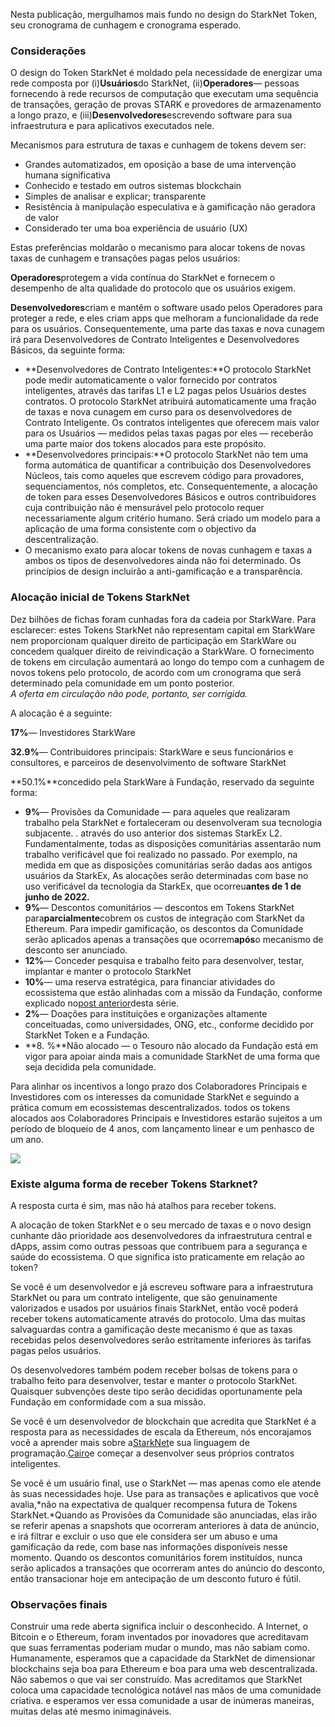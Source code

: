 Nesta publicação, mergulhamos mais fundo no design do StarkNet Token, seu cronograma de cunhagem e cronograma esperado.

### Considerações

O design do Token StarkNet é moldado pela necessidade de energizar uma rede composta por (i)**Usuários**do StarkNet, (ii)**Operadores**— pessoas fornecendo à rede recursos de computação que executam uma sequência de transações, geração de provas STARK e provedores de armazenamento a longo prazo, e (iii)**Desenvolvedores**escrevendo software para sua infraestrutura e para aplicativos executados nele.

Mecanismos para estrutura de taxas e cunhagem de tokens devem ser:

* Grandes automatizados, em oposição a base de uma intervenção humana significativa
* Conhecido e testado em outros sistemas blockchain
* Simples de analisar e explicar; transparente
* Resistência à manipulação especulativa e à gamificação não geradora de valor
* Considerado ter uma boa experiência de usuário (UX)

Estas preferências moldarão o mecanismo para alocar tokens de novas taxas de cunhagem e transações pagas pelos usuários:

**Operadores**protegem a vida contínua do StarkNet e fornecem o desempenho de alta qualidade do protocolo que os usuários exigem.

**Desenvolvedores**criam e mantêm o software usado pelos Operadores para proteger a rede, e eles criam apps que melhoram a funcionalidade da rede para os usuários. Consequentemente, uma parte das taxas e nova cunagem irá para Desenvolvedores de Contrato Inteligentes e Desenvolvedores Básicos, da seguinte forma:

* **Desenvolvedores de Contrato Inteligentes:**O protocolo StarkNet pode medir automaticamente o valor fornecido por contratos inteligentes, através das tarifas L1 e L2 pagas pelos Usuários destes contratos. O protocolo StarkNet atribuirá automaticamente uma fração de taxas e nova cunagem em curso para os desenvolvedores de Contrato Inteligente. Os contratos inteligentes que oferecem mais valor para os Usuários — medidos pelas taxas pagas por eles — receberão uma parte maior dos tokens alocados para este propósito.
* **Desenvolvedores principais:**O protocolo StarkNet não tem uma forma automática de quantificar a contribuição dos Desenvolvedores Núcleos, tais como aqueles que escrevem código para provadores, sequenciamentos, nós completos, etc. Consequentemente, a alocação de token para esses Desenvolvedores Básicos e outros contribuidores cuja contribuição não é mensurável pelo protocolo requer necessariamente algum critério humano. Será criado um modelo para a aplicação de uma forma consistente com o objectivo da descentralização.
* O mecanismo exato para alocar tokens de novas cunhagem e taxas a ambos os tipos de desenvolvedores ainda não foi determinado. Os princípios de design incluirão a anti-gamificação e a transparência.

### Alocação inicial de Tokens StarkNet

Dez bilhões de fichas foram cunhadas fora da cadeia por StarkWare. Para esclarecer: estes Tokens StarkNet não representam capital em StarkWare nem proporcionam qualquer direito de participação em StarkWare ou concedem qualquer direito de reivindicação a StarkWare. O fornecimento de tokens em circulação aumentará ao longo do tempo com a cunhagem de novos tokens pelo protocolo, de acordo com um cronograma que será determinado pela comunidade em um ponto posterior.\
*A oferta em circulação não pode, portanto, ser corrigida.*

A alocação é a seguinte:

**17%**— Investidores StarkWare

**32.9%**— Contribuidores principais: StarkWare e seus funcionários e consultores, e parceiros de desenvolvimento de software StarkNet

**50.1%**concedido pela StarkWare à Fundação, reservado da seguinte forma:

* **9%**— Provisões da Comunidade — para aqueles que realizaram trabalho pela StarkNet e fortaleceram ou desenvolveram sua tecnologia subjacente. . através do uso anterior dos sistemas StarkEx L2. Fundamentalmente, todas as disposições comunitárias assentarão num trabalho verificável que foi realizado no passado. Por exemplo, na medida em que as disposições comunitárias serão dadas aos antigos usuários da StarkEx, As alocações serão determinadas com base no uso verificável da tecnologia da StarkEx, que ocorreu**antes de 1 de junho de 2022.**
* **9%**— Descontos comunitários — descontos em Tokens StarkNet para**parcialmente**cobrem os custos de integração com StarkNet da Ethereum. Para impedir gamificação, os descontos da Comunidade serão aplicados apenas a transações que ocorrem**após**o mecanismo de desconto ser anunciado.
* **12%**— Conceder pesquisa e trabalho feito para desenvolver, testar, implantar e manter o protocolo StarkNet
* **10%**— uma reserva estratégica, para financiar atividades do ecossistema que estão alinhadas com a missão da Fundação, conforme explicado no[post anterior](https://medium.com/@starkware/part-2-a-decentralization-and-governance-proposal-for-starknet-23e335645778)desta série.
* **2%**— Doações para instituições e organizações altamente conceituadas, como universidades, ONG, etc., conforme decidido por StarkNet Token e a Fundação.
* **8. %**Não alocado — o Tesouro não alocado da Fundação está em vigor para apoiar ainda mais a comunidade StarkNet de uma forma que seja decidida pela comunidade.

Para alinhar os incentivos a longo prazo dos Colaboradores Principais e Investidores com os interesses da comunidade StarkNet e seguindo a prática comum em ecossistemas descentralizados. todos os tokens alocados aos Colaboradores Principais e Investidores estarão sujeitos a um período de bloqueio de 4 anos, com lançamento linear e um penhasco de um ano.

![](/assets/1_qcosthgskfd-q6bn3yzghq-1.png)

### Existe alguma forma de receber Tokens Starknet?

A resposta curta é sim, mas não há atalhos para receber tokens.

A alocação de token StarkNet e o seu mercado de taxas e o novo design cunhante dão prioridade aos desenvolvedores da infraestrutura central e dApps, assim como outras pessoas que contribuem para a segurança e saúde do ecossistema. O que significa isto praticamente em relação ao token?

Se você é um desenvolvedor e já escreveu software para a infraestrutura StarkNet ou para um contrato inteligente, que são genuinamente valorizados e usados por usuários finais StarkNet, então você poderá receber tokens automaticamente através do protocolo. Uma das muitas salvaguardas contra a gamificação deste mecanismo é que as taxas recebidas pelos desenvolvedores serão estritamente inferiores às tarifas pagas pelos usuários.

Os desenvolvedores também podem receber bolsas de tokens para o trabalho feito para desenvolver, testar e manter o protocolo StarkNet. Quaisquer subvenções deste tipo serão decididas oportunamente pela Fundação em conformidade com a sua missão.

Se você é um desenvolvedor de blockchain que acredita que StarkNet é a resposta para as necessidades de escala da Ethereum, nós encorajamos você a aprender mais sobre a[StarkNet](https://starknet.io/)e sua linguagem de programação.[Cairo](https://www.cairo-lang.org/)e começar a desenvolver seus próprios contratos inteligentes.

Se você é um usuário final, use o StarkNet — mas apenas como ele atende às suas necessidades hoje. Use para as transações e aplicativos que você avalia,*não na expectativa de qualquer recompensa futura de Tokens StarkNet.*Quando as Provisões da Comunidade são anunciadas, elas irão se referir apenas a snapshots que ocorreram anteriores à data de anúncio, e irá filtrar e excluir o uso que ele considera ser um abuso e uma gamificação da rede, com base nas informações disponíveis nesse momento. Quando os descontos comunitários forem instituídos, nunca serão aplicados a transações que ocorreram antes do anúncio do desconto, então transacionar hoje em antecipação de um desconto futuro é fútil.

### Observações finais

Construir uma rede aberta significa incluir o desconhecido. A Internet, o Bitcoin e o Ethereum, foram inventados por inovadores que acreditavam que suas ferramentas poderiam mudar o mundo, mas não sabiam como. Humanamente, esperamos que a capacidade da StarkNet de dimensionar blockchains seja boa para Ethereum e boa para uma web descentralizada. Não sabemos o que vai ser construído. Mas acreditamos que StarkNet coloca uma capacidade tecnológica notável nas mãos de uma comunidade criativa. e esperamos ver essa comunidade a usar de inúmeras maneiras, muitas delas até mesmo inimagináveis.